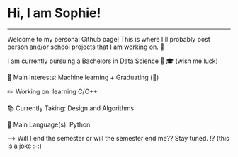 # Hi, I am Sophie!
----

Welcome to my personal Github page! This is where I'll probably post person and/or school projects that I am working on. :sparkling_heart:


I am currently pursuing a Bachelors in Data Science :slightly_smiling_face: :mortar_board: (wish me luck)

:mag_right: Main Interests: Machine learning + Graduating (:crossed_fingers:)


:pencil2: Working on: learning C/C++


:books: Currently Taking: Design and Algorithms


:snake: Main Language(s): Python 





--> Will I end the semester or will the semester end me?? Stay tuned. :interrobang: (this is a joke :-:)
